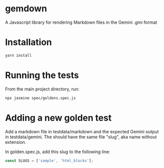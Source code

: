 # gemdown
A Javascript library for rendering Markdown files in the Gemini .gmi format

# Installation

```bash
yarn install
```

# Running the tests

From the main project directory, run:

```bash
npx jasmine spec/goldens.spec.js
```

# Adding a new golden test

Add a markdown file in testdata/markdown and the expected Gemini output in testdata/gemini.
The should have the same file "slug", aka name without extension.

In golden.spec.js, add this slug to the following line:

```js
const SLUGS = ['sample', 'html_blocks'];
```
